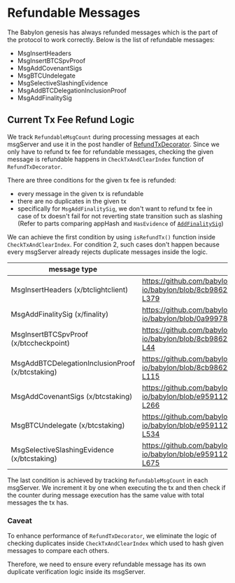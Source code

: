 # Refundable Messages

The Babylon genesis has always refunded messages which 
is the part of the protocol to work correctly. Below is
the list of refundable messages:

- MsgInsertHeaders
- MsgInsertBTCSpvProof
- MsgAddCovenantSigs
- MsgBTCUndelegate
- MsgSelectiveSlashingEvidence
- MsgAddBTCDelegationInclusionProof
- MsgAddFinalitySig

## Current Tx Fee Refund Logic

We track `RefundableMsgCount` during processing messages at 
each msgServer and use it in the post handler of [RefundTxDecorator](../x/incentive/keeper/refund_tx_decorator.go).
Since we only have to refund tx fee for refundable messages, checking the given message 
is refundable happens in `CheckTxAndClearIndex` function of `RefundTxDecorator`.

There are three conditions for the given tx fee is refunded:

- every message in the given tx is refundable
- there are no duplicates in the given tx
- specifically for `MsgAddFinalitySig`, we don't want to refund tx fee
  in case of tx doesn't fail for not reverting state transition such as slashing
  (Refer to parts comparing appHash and `HasEvidence` of [`AddFinalitySig`](../x/finality/keeper/msg_server.go))

We can achieve the first condition by using `isRefundTx()` function inside `CheckTxAndClearIndex`.
For condition 2, such cases don't happen because every msgServer already
rejects duplicate messages inside the logic.

| message type | duplication checks |
| --- | --- |
| MsgInsertHeaders (x/btclightclient) | https://github.com/babylonlabs-io/babylon/blob/8cb9862b1d0631edd15df1039085afb4274823a9/x/btclightclient/types/btc_light_client.go#L375-L379 |
| MsgAddFinalitySig (x/finality) | https://github.com/babylonlabs-io/babylon/blob/0a9997843ef04e8ed8cddc46237c2f39dc7c3243/x/finality/keeper/msg_server.go#L127-L133 |
| MsgInsertBTCSpvProof (x/btccheckpoint) | https://github.com/babylonlabs-io/babylon/blob/8cb9862b1d0631edd15df1039085afb4274823a9/x/btccheckpoint/keeper/msg_server.go#L42-L44 |
| MsgAddBTCDelegationInclusionProof (x/btcstaking) | https://github.com/babylonlabs-io/babylon/blob/8cb9862b1d0631edd15df1039085afb4274823a9/x/btcstaking/keeper/inclusion_proof.go#L112-L115 |
| MsgAddCovenantSigs (x/btcstaking) | https://github.com/babylonlabs-io/babylon/blob/e959112764233b20377d053dbdc08533c1693ebe/x/btcstaking/keeper/msg_server.go#L261-L266 |
| MsgBTCUndelegate (x/btcstaking) | https://github.com/babylonlabs-io/babylon/blob/e959112764233b20377d053dbdc08533c1693ebe/x/btcstaking/keeper/msg_server.go#L532-L534 |
| MsgSelectiveSlashingEvidence (x/btcstaking) | https://github.com/babylonlabs-io/babylon/blob/e959112764233b20377d053dbdc08533c1693ebe/x/btcstaking/keeper/msg_server.go#L670-L675 |

The last condition is achieved by tracking `RefundableMsgCount` in each msgServer.
We increment it by one when executing the tx and then check if the counter
during message execution has the same value with total messages the tx has.

### Caveat

To enhance performance of `RefundTxDecorator`, we eliminate the logic of checking duplicates
inside `CheckTxAndClearIndex` which used to hash given messages to compare each others.

Therefore, we need to ensure every refundable message has its own duplicate verification
logic inside its msgServer.